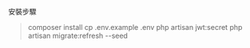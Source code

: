 安裝步驟

> composer install
> cp .env.example .env
> php artisan jwt:secret
> php artisan migrate:refresh --seed